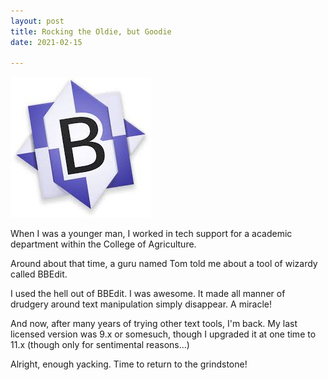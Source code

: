 ```yaml
---
layout: post
title: Rocking the Oldie, but Goodie
date: 2021-02-15

---
```


<img src="/images/bbedit.jpeg">

When I was a younger man, I worked in tech support for a academic department within the College of Agriculture.

Around about that time, a guru named Tom told me about a tool of wizardy called BBEdit.

I used the hell out of BBEdit. I was awesome. It made all manner of drudgery around text manipulation simply disappear. A miracle!

And now, after many years of trying other text tools, I'm back. My last licensed version was 9.x or somesuch, though I upgraded it at one time to 11.x (though only for sentimental reasons...)

Alright, enough yacking. Time to return to the grindstone!
